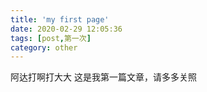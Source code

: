 ```yaml
---
title: 'my first page'
date: 2020-02-29 12:05:36
tags: [post,第一次]
category: other
---
```

阿达打啊打大大
这是我第一篇文章，请多多关照
